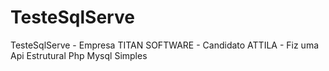 # TesteSqlServe
TesteSqlServe - Empresa TITAN SOFTWARE - Candidato ATTILA  - Fiz uma Api Estrutural Php Mysql Simples
